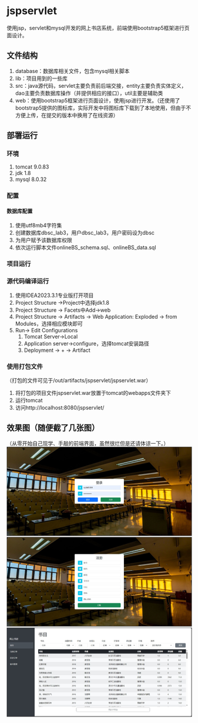 # jspservlet
使用jsp，servlet和mysql开发的网上书店系统，前端使用bootstrap5框架进行页面设计。

## 文件结构
1. database：数据库相关文件，包含mysql相关脚本
2. lib：项目用到的一些库
3. src：java源代码，servlet主要负责前后端交接，entity主要负责实体定义，dao主要负责数据库操作（并提供相应的接口），util主要是辅助类
4. web：使用bootstrap5框架进行页面设计，使用jsp进行开发。（还使用了bootstrap5提供的图标库，实际开发中将图标库下载到了本地使用，但由于不方便上传，在提交的版本中换用了在线资源）

## 部署运行

### 环境
1. tomcat 9.0.83
2. jdk 1.8
3. mysql 8.0.32

### 配置
#### 数据库配置

1. 使用utf8mb4字符集
2. 创建数据库dbsc_lab3，用户dbsc_lab3，用户密码设为dbsc
3. 为用户赋予该数据库权限
4. 依次运行脚本文件onlineBS_schema.sql、onlineBS_data.sql

### 项目运行

### 源代码编译运行

1. 使用IDEA2023.3.1专业版打开项目
2. Project Structure ->Project中选择jdk1.8
3. Project Structure -> Facets中Add->web
4. Project Structure -> Artifacts -> Web Application: Exploded -> from Modules，选择相应模块即可
5. Run-> Edit Configurations
    1. Tomcat Server->Local
    2. Application server->configure，选择tomcat安装路径
    3. Deployment -> + -> Artifact

### 使用打包文件
（打包的文件可见于/out/artifacts/jspservlet/jspservlet.war）
1. 将打包的项目文件jspservlet.war放置于tomcat的webapps文件夹下
2. 运行tomcat
3. 访问http://localhost:8080/jspservlet/

## 效果图（随便截了几张图）
（从零开始自己现学、手敲的前端界面，虽然很烂但是还请体谅一下。）
![login.jpg](img/login.jpg)
![register.jpg](img/register.jpg)
![home.jpg](img/home.jpg)

